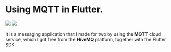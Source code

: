 # Using MQTT in Flutter.

![](https://cdn.iconscout.com/icon/free/png-256/flutter-2038877-1720090.png) ![](https://res.cloudinary.com/crunchbase-production/image/upload/c_lpad,h_256,w_256,f_auto,q_auto:eco,dpr_1/w4va8iivmszclwqdmjjh)

It is a messaging application that I made for two by using the **MQTT** cloud service, which I got free from the **HiveMQ** platform, together with the Flutter SDK.
